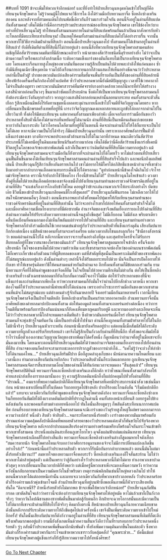 ##บทที่ 1091 ข้าจะเพิ่มให้พวกเจ้าอีกหน่อย!
และที่ยิ่งทำให้ป๋ายเสี่ยวฉุนหงุดหงิดเข้าไปใหญ่ก็คือเทียนจุนจักษุไพศาล ไม่รู้ว่าคนผู้นี้ไปพบเจอวิธีการใด ถึงได้ร่วมมือกับหยวนเยาจื่อ ซื่อหลิงซ่างเหรินสองคน และหลังจากที่สามคนเดินไปบนพัดซี่เดียวกันก็ร่วมแรงร่วมใจกัน ตอนนี้จึงอยู่ในด่านที่สิบแปดกันทั้งสามคน!
เห็นได้ชัดว่านี่คือการสรุปรวมประสบการณ์ของเทียนจุนจักษุไพศาล เขาใช้ช่องโหว่บางอย่างที่ป๋ายเสี่ยวฉุนไม่รู้ ทำให้คนทั้งสามมาเผยกายในด่านที่สิบแปดพร้อมกันแล้วเปิดฉากสังหารกับหัวกะโหลกที่มีตบะเทียบเท่าเทียนจุน!
เป็นเหตุให้คนทั้งสามผ่านด่านที่สิบแปดไปได้อย่างราบรื่น จากนั้นพวกเขาก็ใช้วิธีการเดิมฝ่าด่านที่สิบเก้า ตอนนี้เมื่อป๋ายเสี่ยวฉุนมองไป ทั้งสามคนก็ได้เข้ามาอยู่ในด่านที่ยี่สิบแล้ว!
ยังดีที่เดิมทีด่านที่ยี่สิบนี้ก็ไม่ง่ายอยู่แล้ว ตอนนี้สิ่งที่พวกเทียนจุนจักษุไพศาลสามคนต้องเผชิญก็คือสัตว์ร้ายขนาดมหึมาที่มีลักษณะคล้ายวัว หน้าตาของสัตว์ร้ายชนิดนี้ดุร้ายอย่างยิ่ง ไม่ว่าจะเป็นด้านความเร็วหรือพละกำลังกล้ามเนื้อ ระดับความแข็งแกร่งของมันก็แทบไม่เป็นรองเทียนจุนจักษุไพศาลเลย
โดยเฉพาะเรือนกายสูงใหญ่ของพวกมันที่มอบความรู้สึกเปี่ยมล้นไปด้วยพละกำลังให้แก่คนมอง ซ้ำยังมีนิสัยฉุนเฉียวขี้หงุดหงิด รวมไปถึงเรือนกายภายนอกก็ล้วนแสดงให้เห็นอย่างชัดเจนว่าวัวประหลาดเหล่านี้เป็นตัวผู้!
ปากของพวกมันเปล่งเสียงคำรามฮึ่มฮั่มจนพื้นที่ราบอันเป็นที่ตั้งของด่านที่ยี่สิบคล้ายมีเสียงฟ้าร้องครืนครั่นกึกก้องไปทั่วแปดทิศ
ซ้ำวัวประหลาดพวกนี้ยังมีสติปัญญาสูง เวลาที่ใช้เวทคาถาก็ไม่จำเป็นต้องมุทรา เพราะพวกมันมีพรสวรรค์ที่มหัศจรรย์บางอย่างคล้ายเวทอภินิหารที่ทำให้สร้างวงแสงสีน้ำตาลอ่อนเป็นวงๆ ขึ้นมาแล้วซัดแผ่ไปรอบด้าน ซึ่งต่อให้เป็นพวกเทียนจุนจักษุไพศาลสามคนก็ยังต้องระมัดระวังกันทุกย่างก้าว
หากถูกวงแสงสีน้ำตาลอ่อนเหล่านั้นลอยมากระทบ คนทั้งสามจะตัวสั่นเยือก รู้สึกเหมือนมีพลังไร้ทัดทานขุมหนึ่งลอดทะลุผ่านกายเนื้อเข้าไปโจมตีที่จิตวิญญาณโดยตรง
หากเปลี่ยนมาเป็นนักพรตครึ่งเทพที่อยู่ที่นี่ เกรงว่าจิตวิญญาณคงแหลกสลายและถูกขับไล่ออกจากด่านไปในเสี้ยววินาที ทั้งต่อให้มีตบะเทียนจุน แต่หากคนทั้งสามมาเพียงลำพัง เมื่อเจอกับการร่วมมือกันของวัวประหลาดทั้งสิบตัวนี้ก็คงไม่สามารถยืนหยัดอยู่ได้นานนัก
ด่านที่ยี่สิบนี้เป็นเหมือนเส้นแบ่งขอบเขต หากว่ากันในบางระดับ ไม่ว่าใครคนใดก็ตามที่อยู่ที่นี่ในตอนนี้ คิดจะผ่านด่านนี้ไปให้ได้ก็แทบจะเป็นไปไม่ได้เลย
หากจะมีความเป็นไปได้จริงๆ ก็มีแค่ป๋ายเสี่ยวฉุนเท่านั้น เพราะหากอาศัยพลังการฟื้นตัวที่แข็งแกร่งของเขา บางทีอาจจะพอประคองตัวต้านทานไปได้ในเวลาที่กำหนด
ขณะเดียวกันสัตว์ร้ายประเภทนี้ก็ไม่เคยมีอยู่ในดินแดนเซียนนิรันดร์กาลมาก่อน
เห็นได้ชัดว่านี่คือสัตว์ร้ายแข็งแกร่งที่เคยมีชีวิตอยู่ในโลกของเจ้าของซากพัดเล่มนี้
แล้วก็เป็นเพราะว่าเดิมทีด่านที่ยี่สิบก็มีความยากอยู่แล้ว แม้เทียนจุนจักษุไพศาลสามคนจะร่วมมือกันก็ยังยากที่จะผ่านด่านไปได้โดยเร็ว หาไม่แล้วตอนที่ป๋ายเสี่ยวฉุนฟื้นตื่นขึ้นมาคงได้เห็นเทียนจุนจักษุไพศาลสามคนผ่านด่านที่ยี่สิบสำเร็จไปแล้ว
และพอนึกถึงผลลัพธ์เช่นนี้ ป๋ายเสี่ยวฉุนก็รู้สึกว่าเสี่ยงอันตรายเกินไป เขาไม่อยากให้มีใครได้อภิสิทธิ์แซงหน้าอำนาจที่เขาช่วงชิงมาอย่างยากลำบากจนเลือดตาแทบกระเด็นนี่ไปได้หรอกนะ
“ดูท่าก่อนหน้านี้ข้าคงใจดีเกินไป เจ้าโจรเฒ่าจักษุไพศาล คราวนี้เจ้ายังกล้าใช้วิธีคดโกง เรื่องนี้ข้าทนไม่ได้!” ป๋ายเสี่ยวฉุนโมโหเข้าแล้ว ดวงตาทั้งคู่ที่เต็มไปด้วยเส้นเลือดฝอยของเขาจ้องเขม็งไปยังเทียนจุนสามท่านของราชวงศ์จักพรรดิแสที่อยู่ในด่านที่ยี่สิบ
“จะแข่งเรื่องการโกงกับข้าใช่ไหม คอยดูสิว่าข้าจะเล่นงานพวกเจ้าให้กระอักอย่างไร บัดซบเอ๊ย ชีวิตนี้ของข้าป๋ายเสี่ยวฉุนเกลียดคนขี้โกงที่สุดเลย!” ป๋ายเสี่ยวฉุนกัดฟันกรอด ไม่เหลือเวลาให้ไปสนใจนักพรตคนอื่นๆ อีกแล้ว ตอนนี้เขาเอาพละกำลังทั้งหมดไปทุ่มเทให้กับเทียนจุนสามท่านของราชวงศ์จักพรรดิแสที่อยู่ในด่านที่ยี่สิบเท่านั้น
ไม่ว่าจะอย่างไรเขาก็ปล่อยให้คนทั้งสามทำสำเร็จไม่ได้ และเมื่ออาศัยความเชื่อมโยงเบาบางที่มีต่อซากพัด อำนาจจิตของเขาจึงพลันเยื้องกรายลงไปยังด่านที่ยี่สิบ ส่งผ่านความคิดให้ปรับระดับความยากของด่านนี้จนสูงถึงขีดสุด!
ไม่มีเก็บออม ไม่มีลังเล พริบตาเดียวคลื่นบิดเบือนที่คนนอกมองไม่เห็นก็พลันแผ่กำจายไปทั่วด่านที่ยี่สิบ
และเทียนจุนสามท่านอย่างพวกจักษุไพศาลก็กำลังร่วมมือกันใช้เวทอาคมเข่นฆ่าอยู่กับวัวประหลาดสิบตัวที่แข็งแกร่งดุดัน เสียงกัมปนาทกึกก้องต่อเนื่อง แม้สีหน้าของคนทั้งสามจะเคร่งเครียด แต่ดวงตากลับโชนแสงลุกเรือง
“ข้ามีลางสังหรณ์ว่า ขอแค่ผ่านด่านนี้ไปได้ หลังจากนี้พวกเราจะราบรื่นอย่างถึงที่สุด และสุดท้ายใครที่จะได้รับการสืบทอดก็อยู่ที่โชควาสนาของใครของมันแล้ว!” เทียนจุนจักษุไพศาลสูดลมหายใจเข้าลึก ครั้นจึงเอ่ยเสียงหนัก ในใจของเขาเต็มไปด้วยความห้าวเหิม และที่เขาสามารถเจอช่องโหว่ของด่านบนซากพัดเล่มนี้ได้ก็เพราะเกี่ยวข้องกับตัวตนว่าที่ผู้สืบทอดของเขา แต่ที่สำคัญที่สุดนั้นเป็นเพราะเดิมทีตัวของซากพัดเองก็ไม่สมบูรณ์แบบอยู่แล้ว ดังนั้นด่านต่างๆ เหล่านี้จึงได้รับผลกระทบไปด้วย
นั่นจึงเป็นการเปิดโอกาสให้กับเขา ทำให้เขาครุ่นคิดหาวิธีให้คนสามคนช่วยกันฝ่าด่านเจอ อีกทั้งคนทั้งสามก็มีข้อตกลงร่วมกัน ยามนี้หยวนเยาจื่อที่ได้ยินคำพูดของเขาจึงคลี่ยิ้ม ในใจเปี่ยมไปด้วยความฮึกเหิมไม่ต่างกัน
ต่อให้เป็นซื่อหลิงซ่างเหรินที่วางตัวเฉยชาตลอดมาก็ยังเก็บกลั้นความดีใจเอาไว้ไม่มิด ต่อให้วัวประหลาดของที่นี่จะแข็งแกร่งและอำมหิตมากเพียงใด ทว่าพวกเขาสามคนก็ยังมั่นใจว่าผ่านไปอีกสักช่วงเวลาหนึ่ง พวกเขาต้องโจมตีให้วัวประหลาดเหล่านี้พ่ายแพ้ไปได้แน่นอน
เพราะอย่างไรซะการร่วมมือกันของพวกเขาสามคนที่แม้จะไม่สมบูรณ์แบบ แต่ต่างคนต่างรู้จักกันมาหลายปี จึงเคยร่วมมือกันมาหลายครั้ง เวลานี้เทียนจุนจักษุไพศาลจึงเป็นฝ่ายโจมตีหลัก ซื่อหลิงซ่างเหรินเป็นคนร่ายเวทออาคาหลัก ส่วนหยวนเยาจื่อนั้นอาศัยพลังของค่ายกลมาปกป้องคนทั้งสาม ต่อให้มองดูแล้วคนทั้งสามจะถอยร่นอย่างต่อเนื่อง ทว่าการโจมตีที่มาพร้อมกับการป้องกันแน่นหนาก็ยังคงเหี้ยมหาญคมกริบอยู่ดี
และหากมองอย่างละเอียดจะเห็นได้ว่าวัวประหลาดพวกนี้ใกล้จะหมดแรงเต็มทีแล้ว ซึ่งถ้าพวกมันถอยร่นเมื่อไหร่ เทียนจุนจักษุไพศาลสามคนก็จะพุ่งเข้าจู่โจมทันควัน เมื่อเป็นอย่างนี้ซ้ำไปซ้ำมา ด่านนี้ก็คงถูกคนทั้งสามฝ่าทำลายไปได้ในอีกไม่ช้านี้จริงๆ
ป๋ายเสี่ยวฉุนหัวเราะหยัน ก่อนหน้านี้เขายังเครียดอยู่บ้าง แต่ตอนนี้เมื่อสัมผัสได้ถึงระดับความยากที่ถูกตัวเองปรับเรียบร้อยแล้ว เขาจึงไม่รู้สึกเป็นกังวลกับด่านที่ยี่สิบนี้อีก ทั้งยังพอจะสัมผัสได้รำไรว่าเมื่อตัวเองเอาชนะวิญญาณวัตถุของซากพัดมาได้ครั้งหนึ่ง ก็ดูเหมือนว่าอำนาจที่อยู่ในมือเขาจะยิ่งมั่นคงมากขึ้น
โดยเฉพาะตอนนี้ที่ป๋ายเสี่ยวฉุนสัมผัสได้ว่าพออำนาจจิตของตนเยื้องกรายลงไปเยือนด่านที่ยี่สิบ อำนาจของตนก็คล้ายจะสามารถชะลอการปรากฏตัวของการนำส่งได้...
“แค่ไม่รู้ว่าจะถ่วงให้ล่าช้าไปได้นานแค่ไหน...” ป๋ายเสี่ยวฉุนเลียริมฝีปาก มือก็ลูบคลำถุงเก็บของ นัยน์ตาฉายความโหดเหี้ยม และเวลานี้เอง ท่ามกลางเสียงกัมปนาทกึกก้อง วัวประหลาดสิบตัวนั้นก็ระเบิดแตกทลาย ถูกเทียนจุนจักษุไพศาลสามคนจัดการสิ้นซากตามเงื่อนไขของด่านนี้ได้ทันก่อนเวลาจะหมดลง
“สิ้นสุดแล้ว!” เทียนจุนจักษุไพศาลปิติยินดี หยวนเยาจื่อและซื่อหลิงซ่างเหรินเองก็คึกคัก ทว่าชั่วขณะที่คนทั้งสามกำลังรอให้ค่ายแสงนำส่งเยื้องกรายลงมานั้นเอง จู่ๆ ความรู้สึกกดดันหนักอึ้งก็แผ่ปกคลุมไปทั่วทั้งด่านที่ยี่สิบ
“ปราณนี้...” คนแรกที่พบความผิดปกติก็คือเทียนจุนจักษุไพศาลที่เคยมีประสบการณ์น่าสังเวชเช่นนี้มาก่อน หน้าของเขาเปลี่ยนสีไปในบัดดล รีบถอยกรูดไปข้างหลัง ปากก็ร้องตะโกนดังลั่น
“เริ่มผิดปกติอีกแล้ว!” แทบจะเวลาเดียวกันกับที่คำพูดของเทียนจุนจักษุไพศาลดังก้อง หยวนเยาจื่อและซื่อหลิงซ่างเหรินก็ทยอยกันสัมผัสได้ถึงแรงกดดันผิดปกติที่ปรากฏในด่านนี้
คนทั้งสองหน้าเปลี่ยนสี ถอยกรูดไปข้างหลังเช่นกัน และพอคนทั้งสามต่างถอยหนีออกไป ทันใดนั้นเสียงตูมๆๆ ก็พลันดังสะเทือนนภากาศแปดทิศ ก่อนที่รอบกายของเทียนจุนจักษุไพศาลสามคนจะมีเงาร่างของวัวดุร้ายสูงใหญ่โผล่พรวดออกมาจากความว่างเปล่า!
หนึ่งตัว สิบตัว ห้าสิบตัว...จนกระทั่งครบหนึ่งร้อยตัว เงาร่างของพวกมันมาพร้อมกับปราณแห่งความคลุ้มคลั่งบ้าดีเดือดที่พอเผยตัวสายตาของวัวประหลาดแต่ละตัวก็หันขวับไปจับจ้องพวกเทียนจุนจักษุไพศาล หลังจากอ้าปากแผดเสียงร้องคำรามอย่างพร้อมเพรียงก็พร้อมใจกันกระโจนเข้าขย้ำพวกเขาทั้งสามคน
ประหนึ่งแผ่นดินสะเทือนภูเขาโยกไหว ดุจดั่งแผ่นฟ้าถล่มแผ่นดินทลาย เทียนจุนจักษุไพศาลหน้าเผือดสีไปอย่างสิ้นเชิง หยวนเยาจื่อและซื่อหลิงซ่างเหรินต่างก็สูดลมหายใจดังเฮือก
“สมควรตายนัก จักษุไพศาลไหนเจ้าบอกว่าอาศัยการอนุมานของเจ้าจะไม่มีการเปลี่ยนแปลงเกิดขึ้นอย่างไรล่ะ!”
“ก่อนหน้านี้แค่วัวประหลาดสิบตัว พวกเราก็รับมือกันยากลำบากพอแล้ว ตอนนี้มันโผล่มาตั้งร้อยตัวเชียวนะ!!” ลมหายใจของหยวนเยาจื่อหอบระรัว ซื่อหลิงซ่างเหรินเองก็ใจสั่นสะท้าน ไม่ใช่ว่าพวกเขาไม่กล้าทุ่มสุดตัว แต่เป็นเพราะว่าสู้กันอย่างไรวัวประหลาดพวกนี้ก็ฆ่าไม่ตาย ทำเอาพวกเขาปวดหัวสุดๆ หากเปลี่ยนมาเป็นเวลาปกติก็ยังพอว่า แต่เมื่อครู่นี้พวกเขาเพิ่งจะมองเห็นความหวัง ทว่าความหวังนั้นกลับกลายมาเป็นความผิดหวังในชั่วพริบตา เหตุการณ์พลิกผันเช่นนี้ใหญ่หลวงเกินไป ทำให้ตอนนี้พวกเขาได้แต่ถอยหนีเท่านั้น
และแทบจะเวลาเดียวกันกับที่พวกเขาก้าวถอยหลัง วัวประหลาดร้อยตัวก็ร้องคำรามแล้วพุ่งเข้ามาโจมตี ส่วนป๋ายเสี่ยวฉุนที่อยู่บนฟ้าซึ่งพอเห็นภาพนี้ก็หัวเราะเสียงหยันทันใด
“คิดจะหนีรึ? ถ้าหนึ่งร้อยตัวยังไม่มากพอ ข้าจะเพิ่มให้พวกเจ้าอีกหน่อย!” ป๋ายเสี่ยวฉุนกัดฟันกรอด เขาตัดสินใจแล้วว่าคราวนี้จะต้องกำราบเทียนจุนจักษุไพศาลให้อยู่หมัด หาไม่แล้วเขาก็เป็นกังวลจริงๆ ว่าหากวันใดปณิธานของซากพัดตื่นขึ้นมาต่อสู้กับตนอีก อีกฝ่ายจะฉวยโอกาสนั้นและมีความเป็นไปได้มากที่เขาจะฝ่าด่านที่ยี่สิบไปได้จริงๆ
คิดมาถึงตรงนี้ สีหน้าของป๋ายเสี่ยวฉุนก็ฉายความเฉียบขาด ดังนั้นหลังจากปรับระดับความยากให้ถึงขีดสุดไปแล้วครั้งหนึ่ง เขาจึงฝืนเพิ่มระดับความยากเข้าไปใหม่อีกครั้ง!
ทันใดนั้นเสียงกัมปนาทก็ดังกังวานอยู่ในด่านที่ยี่สิบ เทียนจุนจักษุไพศาลสามคนที่เดิมทีก็ตะลึงพรึงเพริดมากพออยู่แล้ว ยามนี้ยังสังเกตเห็นด้วยความสิ้นหวังอีกว่าในที่ราบรอบกายวัวประหลาดหนึ่งร้อยตัว จู่ๆ กลับมีวัวประหลาดเพิ่มขึ้นมาอีกนับพันตัว ทั้งยังเพิ่มความดุดันมากขึ้นในแต่ละตัว ซึ่งพวกมันต่างก็ร้องคำรามแล้วพากันกระโจนเข้าหาพวกเขาราวกับคลุ้มคลั่ง!
“คุณพระช่วย...” บัดนี้แม้แต่เทียนจุนจักษุไพศาลผู้แข็งแกร่งก็ยังรู้สึกหวาดผวาชาไปทั้งหนังศีรษะ!

------


[Go To Next Chapter]( ./64.md)